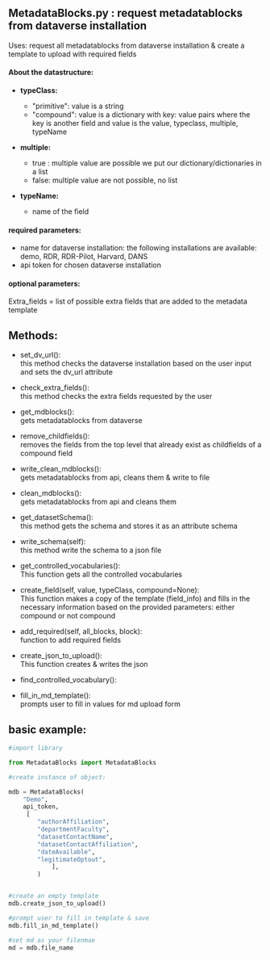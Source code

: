 
## MetadataBlocks.py : request metadatablocks from dataverse installation


Uses: request all metadatablocks from dataverse installation & create a template to upload with required fields


#### About the datastructure:

* **typeClass:**
  * "primitive":  value is a string
  * "compound":  value is a dictionary with key: value pairs where the key is another field and value is the value, typeclass, multiple, typeName


* **multiple:** 
  * true : multiple value are possible we put our dictionary/dictionaries in a list
  * false:  multiple value are not possible, no list

* **typeName:**
  * name of the field


#### required parameters:
* name for dataverse installation: the following installations are available: demo, RDR, RDR-Pilot, Harvard, DANS
* api token for chosen dataverse installation

#### optional parameters:

Extra_fields = list of possible extra fields that are added to the metadata template



## Methods:

*  set_dv_url():   
this method checks the dataverse installation based on the user input and sets the dv_url attribute

*  check_extra_fields():  
 this method checks the extra fields requested by the user 

*  get_mdblocks():  
 gets metadatablocks from dataverse

*  remove_childfields():  
removes the fields from the top level that already exist as childfields of a compound field
        
* write_clean_mdblocks():  
 gets metadatablocks from api, cleans them & write to file

* clean_mdblocks():  
gets metadatablocks from api and cleans them

* get_datasetSchema():  
this method gets the schema and stores it as an attribute schema

* write_schema(self):  
 this method write the schema to a json file

* get_controlled_vocabularies():  
This function gets all the controlled vocabularies 

* create_field(self, value, typeClass, compound=None):   
This function makes a copy of the template (field_info) and fills in the necessary 
information based on the provided parameters: either compound or not compound


*  add_required(self, all_blocks, block):  
function to add required fields

* create_json_to_upload():  
This function creates & writes the json 

* find_controlled_vocabulary():  

* fill_in_md_template():  
prompts user to fill in values for md upload form


## basic example:

```python
#import library

from MetadataBlocks import MetadataBlocks

#create instance of object: 

mdb = MetadataBlocks(
    "Demo",
    api_token,
     [
        "authorAffiliation",
        "departmentFaculty",
        "datasetContactName",
        "datasetContactAffiliation",
        "dateAvailable",
        "legitimateOptout",
            ],
        )


#create an empty template 
mdb.create_json_to_upload()

#prompt user to fill in template & save
mdb.fill_in_md_template()

#set md as your filenmae
md = mdb.file_name

